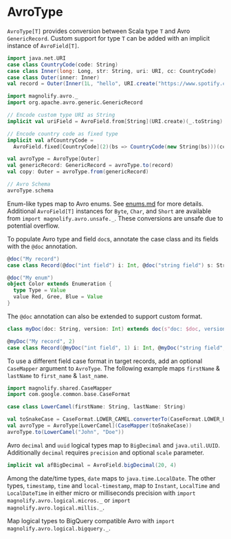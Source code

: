 AvroType
========

`AvroType[T]` provides conversion between Scala type `T` and Avro `GenericRecord`. Custom support for type `T` can be added with an implicit instance of `AvroField[T]`.

```scala
import java.net.URI
case class CountryCode(code: String)
case class Inner(long: Long, str: String, uri: URI, cc: CountryCode)
case class Outer(inner: Inner)
val record = Outer(Inner(1L, "hello", URI.create("https://www.spotify.com"), "US"))

import magnolify.avro._
import org.apache.avro.generic.GenericRecord

// Encode custom type URI as String
implicit val uriField = AvroField.from[String](URI.create)(_.toString)

// Encode country code as fixed type
implicit val afCountryCode =
  AvroField.fixed[CountryCode](2)(bs => CountryCode(new String(bs)))(cc => cc.code.getBytes)

val avroType = AvroType[Outer]
val genericRecord: GenericRecord = avroType.to(record)
val copy: Outer = avroType.from(genericRecord)

// Avro Schema
avroType.schema
```

Enum-like types map to Avro enums. See [enums.md](https://github.com/spotify/magnolify/tree/master/docs/enums.md) for more details. Additional `AvroField[T]` instances for `Byte`, `Char`, and `Short` are available from `import magnolify.avro.unsafe._`. These conversions are unsafe due to potential overflow.

To populate Avro type and field `doc`s, annotate the case class and its fields with the `@doc` annotation.

```scala
@doc("My record")
case class Record(@doc("int field") i: Int, @doc("string field") s: String)

@doc("My enum")
object Color extends Enumeration {
  type Type = Value
  value Red, Gree, Blue = Value
}
```

The `@doc` annotation can also be extended to support custom format.

```scala
class myDoc(doc: String, version: Int) extends doc(s"doc: $doc, version: $version")

@myDoc("My record", 2)
case class Record(@myDoc("int field", 1) i: Int, @myDoc("string field", 2) s: String)
```

To use a different field case format in target records, add an optional `CaseMapper` argument to `AvroType`. The following example maps `firstName` & `lastName` to `first_name` & `last_name`.

```scala
import magnolify.shared.CaseMapper
import com.google.common.base.CaseFormat

case class LowerCamel(firstName: String, lastName: String)

val toSnakeCase = CaseFormat.LOWER_CAMEL.converterTo(CaseFormat.LOWER_UNDERSCORE).convert _
val avroType = AvroType[LowerCamel](CaseMapper(toSnakeCase))
avroType.to(LowerCamel("John", "Doe"))
```

Avro `decimal` and `uuid` logical types map to `BigDecimal` and `java.util.UUID`. Additionally `decimal` requires `precision` and optional `scale` parameter.

```scala
implicit val afBigDecimal = AvroField.bigDecimal(20, 4)
```

Among the date/time types, `date` maps to `java.time.LocalDate`. The other types, `timestamp`, `time` and `local-timestamp`, map to `Instant`, `LocalTime` and `LocalDateTime` in either micro or milliseconds precision with `import magnolify.avro.logical.micros._` or `import magnolify.avro.logical.millis._`.

Map logical types to BigQuery compatible Avro with `import magnolify.avro.logical.bigquery._`.
